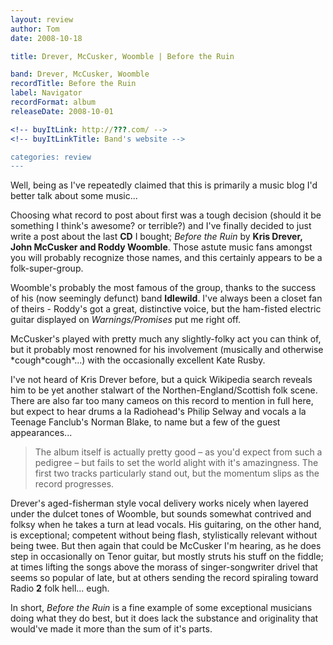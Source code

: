 ```yaml
---
layout: review
author: Tom
date: 2008-10-18

title: Drever, McCusker, Woomble | Before the Ruin

band: Drever, McCusker, Woomble
recordTitle: Before the Ruin
label: Navigator
recordFormat: album
releaseDate: 2008-10-01

<!-- buyItLink: http://???.com/ -->
<!-- buyItLinkTitle: Band's website -->

categories: review
---
```


<!-- <a href="http://eatenbymonsters.files.wordpress.com/2008/10/20081018_beforetheruin_cover.jpg"><img class="size-full wp-image-33 alignright" title="20081018_beforetheruin_cover" src="http://eatenbymonsters.files.wordpress.com/2008/10/20081018_beforetheruin_cover.jpg" alt="" width="500" height="500" /></a> -->

Well, being as I've repeatedly claimed that this is primarily a music blog I'd better talk about some music...

Choosing what record to post about first was a tough decision (should it be something I think's awesome? or terrible?) and I've finally decided to just write a post about the last **CD** I bought; *Before the Ruin* by **Kris Drever, John McCusker and Roddy Woomble**. Those astute music fans amongst you will probably recognize those names, and this certainly appears to be a folk-super-group.

Woomble's probably the most famous of the group, thanks to the success of his (now seemingly defunct) band **Idlewild**. I've always been a closet fan of theirs - Roddy's got a great, distinctive voice, but the ham-fisted electric guitar displayed on *Warnings/Promises* put me right off.

McCusker's played with pretty much any slightly-folky act you can think of, but it probably most renowned for his involvement (musically and otherwise \*cough\*cough\*...) with the occasionally excellent Kate Rusby.

I've not heard of Kris Drever before, but a quick Wikipedia search reveals him to be yet another stalwart of the Northen-England/Scottish folk scene. There are also far too many cameos on this record to mention in full here, but expect to hear drums a la Radiohead's Philip Selway and vocals a la Teenage Fanclub's Norman Blake, to name but a few of the guest appearances...

> The album itself is actually pretty good – as you'd expect from such a pedigree – but fails to set the world alight with it's amazingness. The first two tracks particularly stand out, but the momentum slips as the record progresses.

Drever's aged-fisherman style vocal delivery works nicely when layered under the dulcet tones of Woomble, but sounds somewhat contrived and folksy when he takes a turn at lead vocals. His guitaring, on the other hand, is exceptional; competent without being flash, stylistically relevant without being twee. But then again that could be McCusker I'm hearing, as he does step in occasionally on Tenor guitar, but mostly struts his stuff on the fiddle; at times lifting the songs above the morass of singer-songwriter drivel that seems so popular of late, but at others sending the record spiraling toward Radio **2** folk hell... eugh.

In short, *Before the Ruin* is a fine example of some exceptional musicians doing what they do best, but it does lack the substance and originality that would've made it more than the sum of it's parts.